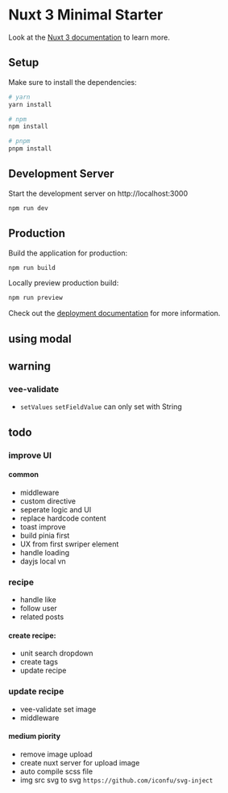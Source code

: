 # Nuxt 3 Minimal Starter

Look at the [Nuxt 3 documentation](https://nuxt.com/docs/getting-started/introduction) to learn more.

## Setup

Make sure to install the dependencies:

```bash
# yarn
yarn install

# npm
npm install

# pnpm
pnpm install
```

## Development Server

Start the development server on http://localhost:3000

```bash
npm run dev
```

## Production

Build the application for production:

```bash
npm run build
```

Locally preview production build:

```bash
npm run preview
```

Check out the [deployment documentation](https://nuxt.com/docs/getting-started/deployment) for more information.


## using modal

## warning

### vee-validate
- ``setValues`` ``setFieldValue`` can only set with String

## todo

### improve UI

#### common
- middleware
- custom directive
- seperate logic and UI
- replace hardcode content
- toast improve
- build pinia first
- UX from first swriper element
- handle loading
- dayjs local vn

### recipe
- handle like
- follow user
- related posts
#### create recipe:
- unit search dropdown
- create tags
- update recipe
### update recipe
- vee-validate set image
- middleware

#### medium piority
- remove image upload
- create nuxt server for upload image
- auto compile scss file
- img src svg to svg ``https://github.com/iconfu/svg-inject``

